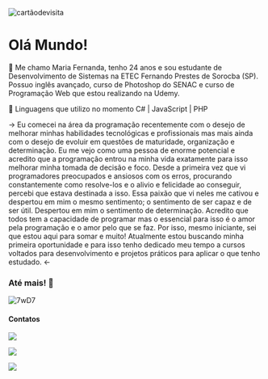 ![cartãodevisita](https://user-images.githubusercontent.com/76748367/119769669-398cdb80-be91-11eb-9993-85127ac5b179.png)

# Olá Mundo!

🍄  Me chamo Maria Fernanda, tenho 24 anos e sou estudante de Desenvolvimento de Sistemas na ETEC Fernando Prestes de Sorocba (SP). Possuo inglês avançado, curso de Photoshop do SENAC e curso de Programação Web que estou realizando na Udemy. 

🌿  Linguagens que utilizo  no momento  C# | JavaScript | PHP

 →  Eu comecei na área da programação recentemente com o desejo de melhorar minhas habilidades tecnológicas e profissionais mas mais ainda com o desejo de evoluir em questões de maturidade, organização e determinação.
Eu me vejo como uma pessoa de enorme potencial e acredito que a programação entrou na minha vida exatamente para isso melhorar minha tomada de decisão e foco.
Desde a primeira vez que vi programadores preocupados e ansiosos com os erros, procurando constantemente como resolve-los e o alivio e felicidade ao conseguir, percebi que estava destinada a isso. Essa paixão que vi neles me cativou e despertou em mim o mesmo sentimento; o sentimento de ser capaz e de ser útil. Despertou em mim o sentimento de determinação.
Acredito que todos tem a capacidade de programar mas o essencial para isso é o amor pela programação e o amor pelo que se faz. Por isso, mesmo iniciante, sei que estou aqui para somar e muito!
Atualmente estou buscando minha primeira oportunidade e para isso tenho dedicado meu tempo a cursos voltados para desenvolvimento e projetos práticos para aplicar o que tenho estudado. ←

### Até mais! 🤍
 

![7wD7](https://user-images.githubusercontent.com/76748367/119770337-6db4cc00-be92-11eb-8e35-e62aa5a361d0.gif)

#### Contatos
[<img src="https://img.shields.io/badge/-YAHOO!-blueviolet" />](mailto:fernandacruz_bueno@yahoo.com.br) 

[<img src="https://img.shields.io/badge/linkedin-%230077B5.svg?&style=for-the-badge&logo=linkedin&logoColor=white" />](https://www.linkedin.com/in/maria-fernanda-cruz-bueno/) 

[<img src = "https://img.shields.io/badge/instagram-%23E4405F.svg?&style=for-the-badge&logo=instagram&logoColor=white">](https://www.instagram.com/_cruzbueno_/)
